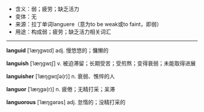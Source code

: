 - <span class="definition">含义：弱；疲劳；缺乏活力</span>
- <span class="definition">变体：无</span>
- <span class="definition">来源：拉丁单词languere（意为to be weak或to faint，即弱）</span>
- <span class="definition">用途：构成弱；疲劳；缺乏活力相关词汇</span>

---

<span class="vocabulary">**languid**</span> [ˈlæŋɡwɪd] adj. 慢悠悠的；慵懒的

<span class="vocabulary">**languish**</span> [ˈlæŋɡwɪʃ] v. 被迫滞留；长期受苦；受煎熬；变得衰弱；未能取得进展

<span class="vocabulary">**languisher**</span> [ˈlæŋɡwɪʃә(r)] n. 衰弱、憔悴的人

<span class="vocabulary">**languor**</span> [ˈlæŋɡə(r)] n. 疲倦；无精打采；呆滞

<span class="vocabulary">**languorous**</span> [ˈlæŋɡərəs] adj. 怠惰的；没精打采的

